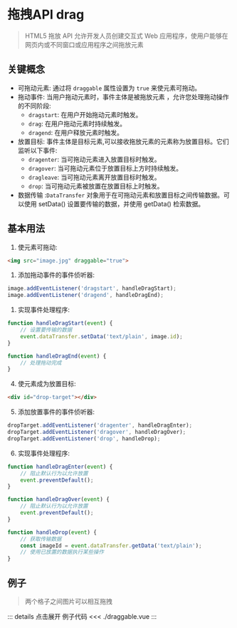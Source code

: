 # 拖拽API drag

<script setup>
import draggable from "./draggable.vue"
</script>

> HTML5 拖放 API 允许开发人员创建交互式 Web 应用程序，使用户能够在网页内或不同窗口或应用程序之间拖放元素

## 关键概念

- <TText type="warning">可拖动元素</TText>: 通过将 `draggable` 属性设置为 `true` 来使元素可拖动。
- <TText type="danger">拖动事件</TText>: 当用户拖动元素时，<TText type="success">事件主体是被拖放元素</TText> ，允许您处理拖动操作的不同阶段:
  - `dragstart`: 在用户开始拖动元素时触发。
  - `drag`: 在用户拖动元素时持续触发。
  - `dragend`: 在用户释放元素时触发。
- <TText type="danger">放置目标</TText>: <TText type="success">事件主体是目标元素</TText>,可以接收拖放元素的元素称为放置目标。它们监听以下事件:
  - `dragenter`: 当可拖动元素进入放置目标时触发。
  - `dragover`: 当可拖动元素位于放置目标上方时持续触发。
  - `dragleave`: 当可拖动元素离开放置目标时触发。
  - `drop`: 当可拖动元素被放置在放置目标上时触发。
- <TText type="success">数据传输</TText> 
  :`DataTransfer` 对象用于在可拖动元素和放置目标之间传输数据。可以使用 <TText type="danger">setData()</TText> 设置要传输的数据，并使用 <TText type="danger">getData()</TText> 检索数据。

## 基本用法

1. 使元素可拖动:
``` html
<img src="image.jpg" draggable="true">
```
1. 添加拖动事件的事件侦听器:
``` javascript
image.addEventListener('dragstart', handleDragStart);
image.addEventListener('dragend', handleDragEnd);
```
1. 实现事件处理程序:
``` javascript
function handleDragStart(event) {
    // 设置要传输的数据
    event.dataTransfer.setData('text/plain', image.id);
}

function handleDragEnd(event) {
    // 处理拖动完成
}
```
4. 使元素成为放置目标:
``` html
<div id="drop-target"></div>

```
5. 添加放置事件的事件侦听器:
``` javascript
dropTarget.addEventListener('dragenter', handleDragEnter);
dropTarget.addEventListener('dragover', handleDragOver);
dropTarget.addEventListener('drop', handleDrop);
```
6. 实现事件处理程序:
``` javascript
function handleDragEnter(event) {
    // 阻止默认行为以允许放置
    event.preventDefault();
}

function handleDragOver(event) {
    // 阻止默认行为以允许放置
    event.preventDefault();
}

function handleDrop(event) {
    // 获取传输数据
    const imageId = event.dataTransfer.getData('text/plain');
    // 使用已放置的数据执行某些操作
}
```

## 例子

> 两个格子之间图片可以相互拖拽
<draggable></draggable>

::: details 点击展开 例子代码
<<< ./draggable.vue
:::